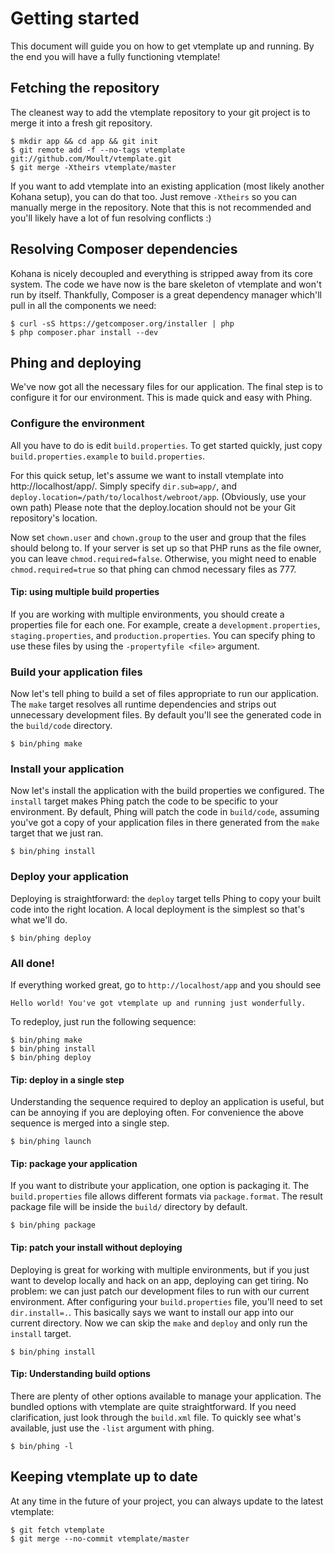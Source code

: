 # Getting started

This document will guide you on how to get vtemplate up and running. By the
end you will have a fully functioning vtemplate!

## Fetching the repository

The cleanest way to add the vtemplate repository to your git project is to
merge it into a fresh git repository.

```
$ mkdir app && cd app && git init
$ git remote add -f --no-tags vtemplate git://github.com/Moult/vtemplate.git
$ git merge -Xtheirs vtemplate/master
```

If you want to add vtemplate into an existing application (most likely another
Kohana setup), you can do that too. Just remove `-Xtheirs` so you can manually
merge in the repository. Note that this is not recommended and you'll likely
have a lot of fun resolving conflicts :)

## Resolving Composer dependencies

Kohana is nicely decoupled and everything is stripped away from its core
system. The code we have now is the bare skeleton of vtemplate and won't run
by itself. Thankfully, Composer is a great dependency manager which'll pull in
all the components we need:

```
$ curl -sS https://getcomposer.org/installer | php
$ php composer.phar install --dev
```

## Phing and deploying

We've now got all the necessary files for our application. The final step is
to configure it for our environment. This is made quick and easy with Phing.

### Configure the environment

All you have to do is edit `build.properties`. To get started quickly, just
copy `build.properties.example` to `build.properties`.

For this quick setup, let's assume we want to install vtemplate into
http://localhost/app/. Simply specify `dir.sub=app/`, and
`deploy.location=/path/to/localhost/webroot/app`. (Obviously, use your own
path) Please note that the deploy.location should not be your Git repository's
location.

Now set `chown.user` and `chown.group` to the user and group that the files
should belong to. If your server is set up so that PHP runs as the file owner,
you can leave `chmod.required=false`. Otherwise, you might need to enable
`chmod.required=true` so that phing can chmod necessary files as 777.

#### Tip: using multiple build properties

If you are working with multiple environments, you should create a properties
file for each one. For example, create a `development.properties`,
`staging.properties`, and `production.properties`. You can specify phing to
use these files by using the `-propertyfile <file>` argument.

### Build your application files

Now let's tell phing to build a set of files appropriate to run our
application. The `make` target resolves all runtime dependencies and strips out
unnecessary development files. By default you'll see the generated code in the
`build/code` directory.

```
$ bin/phing make
```

### Install your application

Now let's install the application with the build properties we configured.
The `install` target makes Phing patch the code to be specific to your
environment. By default, Phing will patch the code in `build/code`, assuming
you've got a copy of your application files in there generated from the `make`
target that we just ran.

```
$ bin/phing install
```

### Deploy your application

Deploying is straightforward: the `deploy` target tells Phing to copy your
built code into the right location. A local deployment is the simplest so
that's what we'll do.

```
$ bin/phing deploy
```

### All done!

If everything worked great, go to `http://localhost/app` and you should see

```
Hello world! You've got vtemplate up and running just wonderfully.
```

To redeploy, just run the following sequence:

```
$ bin/phing make
$ bin/phing install
$ bin/phing deploy
```

#### Tip: deploy in a single step

Understanding the sequence required to deploy an application is useful, but
can be annoying if you are deploying often. For convenience the above sequence
is merged into a single step.

```
$ bin/phing launch
```

#### Tip: package your application

If you want to distribute your application, one option is packaging it. The
`build.properties` file allows different formats via `package.format`. The
result package file will be inside the `build/` directory by default.

```
$ bin/phing package
```

#### Tip: patch your install without deploying

Deploying is great for working with multiple environments, but if you just
want to develop locally and hack on an app, deploying can get tiring. No
problem: we can just patch our development files to run with our current
environment. After configuring your `build.properties` file, you'll need to
set `dir.install=.`. This basically says we want to install our app into our
current directory. Now we can skip the `make` and `deploy` and only run the
`install` target.

```
$ bin/phing install
```

#### Tip: Understanding build options

There are plenty of other options available to manage your application. The
bundled options with vtemplate are quite straightforward. If you need
clarification, just look through the `build.xml` file. To quickly see what's
available, just use the `-list` argument with phing.

```
$ bin/phing -l
```

## Keeping vtemplate up to date

At any time in the future of your project, you can always update to the latest
vtemplate:

```
$ git fetch vtemplate
$ git merge --no-commit vtemplate/master
```
